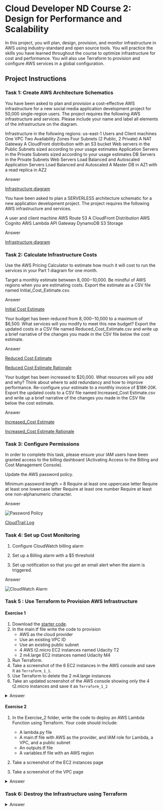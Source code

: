 # Cloud Developer ND Course 2: Design for Performance and Scalability

In this project, you will plan, design, provision, and monitor infrastructure in AWS using industry-standard and open source tools. You will practice the skills you have learned throughout the course to optimize infrastructure for cost and performance. You will also use Terraform to provision and configure AWS services in a global configuration.

## Project  Instructions

### Task 1: Create AWS Architecture Schematics

You have been asked to plan and provision a cost-effective AWS infrastructure for a new social media application development project for 50,000 single-region users. The project requires the following AWS infrastructure and services. Please include your name and label all elements of the infrastructure on the diagram.

Infrastructure in the following regions: us-east-1
Users and Client machines
One VPC
Two Availability Zones
Four Subnets (2 Public, 2 Private)
A NAT Gateway
A CloudFront distribution with an S3 bucket
Web servers in the Public Subnets sized according to your usage estimates
Application Servers in the Private Subnets sized according to your usage estimates
DB Servers in the Private Subnets
Web Servers Load Balanced and Autoscaled
Application Servers Load Balanced and Autoscaled
A Master DB in AZ1 with a read replica in AZ2

<summary>Answer</summary>

[Infrastructure diagram](./Udacity_Diagram_1.pdf)


You have been asked to plan a SERVERLESS architecture schematic for a new application development project. The project requires the following AWS infrastructure and services.

A user and client machine
AWS Route 53
A CloudFront Distribution
AWS Cognito
AWS Lambda
API Gateway
DynamoDB
S3 Storage

<summary>Answer</summary>

[Infrastructure diagram](./Udacity_Diagram_2.pdf)


### Task 2: Calculate Infrastructure Costs

Use the AWS Pricing Calculator to estimate how much it will cost to run the services in your Part 1 diagram for one month.

Target a monthly estimate between $8,000-$10,000.
Be mindful of AWS regions when you are estimating costs.
Export the estimate as a CSV file named Initial_Cost_Estimate.csv.

<summary>Answer</summary>

[Initial Cost Estimate](./Initial_Cost_Estimate.csv)


Your budget has been reduced from $8,000-$10,000 to a maximum of $6,500. What services will you modify to meet this new budget? Export the updated costs in a CSV file named Reduced_Cost_Estimate.csv and write up a brief narrative of the changes you made in the CSV file below the cost estimate.

<summary>Answer</summary>

[Reduced Cost Estimate](./Reduced_Cost_Estimate.csv)

[Reduced Cost Estimate Rationale](./Reduced_Cost_Estimate_rationale.zip)


Your budget has been increased to $20,000. What resources will you add and why?
Think about where to add redundancy and how to improve performance. Re-configure your estimate to a monthly invoice of $18K-20K. Export the updated costs to a CSV file named Increased_Cost Estimate.csv and write up a brief narrative of the changes you made in the CSV file below the cost estimate.

<summary>Answer</summary>

[Increased_Cost Estimate ](./Increased_Cost_Estimate.csv)

[Increased_Cost Estimate Rationale](./Increased_Cost_Estimate_rationale.pdf)


### Task 3: Configure Permissions

In order to complete this task, please ensure your IAM users have been granted access to the billing dashboard (Activating Access to the Billing and Cost Management Console).

Update the AWS password policy.

Minimum password length = 8
Require at least one uppercase letter
Require at least one lowercase letter
Require at least one number
Require at least one non-alphanumeric character.

<summary>Answer</summary>

![Password Policy](./udacity_password_policy.png)

[CloudTrail Log](./UdacityCloudTrailLog.csv)


### Task 4: Set up Cost Monitoring

1. Configure CloudWatch billing alarm

2. Set up a Billing alarm with a $5 threshold

3. Set up notification so that you get an email alert when the alarm is triggered.

<summary>Answer</summary>

![CloudWatch Alarm](./CloudWatch_alarm.png)


### Task 5 : Use Terraform to Provision AWS Infrastructure

#### Exercise 1

1. Download the [starter code](https://github.com/udacity/cand-c2-project).
2. In the main.tf file write the code to provision
   * AWS as the cloud provider
   * Use an existing VPC ID
   * Use an existing public subnet
   * 4 AWS t2.micro EC2 instances named Udacity T2
   * 2 m4.large EC2 instances named Udacity M4
3. Run Terraform.
4. Take a screenshot of the 6 EC2 instances in the AWS console and save it as `Terraform_1_1`.
5. Use Terraform to  delete the 2 m4.large instances
6. Take an updated screenshot of the AWS console showing only the 4 t2.micro instances and save it as `Terraform_1_2`

<details>
<summary>Answer</summary>

![Terraform_1_1](./Terraform_1_1.png)

![Terraform_1_2](./Terraform_1_2.png)

</details>

#### Exercise 2

1. In the  Exercise_2 folder, write the code to deploy an AWS Lambda Function using Terraform. Your code should include:

   * A lambda.py file
   * A main.tf file with AWS as the provider, and IAM role for Lambda, a VPC, and a public subnet
   * An outputs.tf file
   * A variables.tf file with an AWS region

2. Take a screenshot of the EC2 instances page
3. Take a screenshot of the VPC page

<details>
<summary>Answer</summary>

![Terraform_2_1](./Terraform_2_1.png)

![Terraform_2_2](./Terraform_2_2.png)

![Terraform_2_3](./Terraform_2_3.png)

</details>

### Task 6: Destroy the Infrastructure using Terraform

<details>
<summary>Answer</summary>

![Terraform destroyed](./Terraform_destroyed.png)

</details>